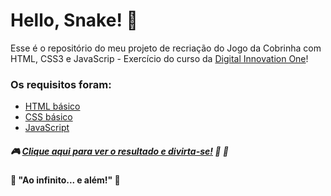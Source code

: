 # Hello, Snake! :snake:

Esse é o repositório do meu projeto de recriação do Jogo da Cobrinha com HTML, CSS3 e JavaScrip - Exercício do curso da [Digital Innovation One](https://web.digitalinnovation.one/)!

### Os requisitos foram:

* [HTML básico](https://www.w3schools.com/html/)
* [CSS básico](https://developer.mozilla.org/pt-BR/docs/Web/CSS)
* [JavaScript](https://developer.mozilla.org/pt-BR/docs/Web/JavaScript)

##### :video_game: **[Clique aqui para ver o resultado e divirta-se!](https://grazifalk.github.io/)** :snake: :apple:

#### 🚀 "Ao infinito... e além!" 🚀

